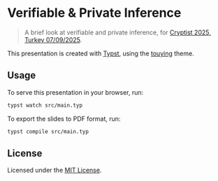 # Verifiable & Private Inference

> A brief look at verifiable and private inference, for [Cryptist 2025, Turkey 07/09/2025](https://lu.ma/cryptistanbul).

This presentation is created with [Typst](https://github.com/typst/typst), using the [touying](https://github.com/touying-typ/touying) theme.

## Usage

To serve this presentation in your browser, run:

```sh
typst watch src/main.typ
```

To export the slides to PDF format, run:

```sh
typst compile src/main.typ
```

## License

Licensed under the [MIT License](./LICENSE).

